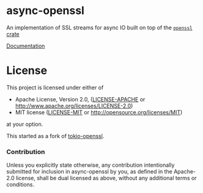 # async-openssl

An implementation of SSL streams for async IO built on top of the [`openssl` crate]

[Documentation](https://docs.rs/async-openssl)

[`openssl` crate]: https://github.com/sfackler/rust-openssl

# License

This project is licensed under either of

 * Apache License, Version 2.0, ([LICENSE-APACHE](LICENSE-APACHE) or
   http://www.apache.org/licenses/LICENSE-2.0)
 * MIT license ([LICENSE-MIT](LICENSE-MIT) or
   http://opensource.org/licenses/MIT)

at your option.

This started as a fork of [tokio-openssl](https://github.com/tokio-rs/tokio-openssl).

### Contribution

Unless you explicitly state otherwise, any contribution intentionally submitted
for inclusion in async-openssl by you, as defined in the Apache-2.0 license,
shall be dual licensed as above, without any additional terms or conditions.

